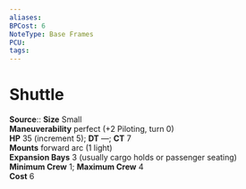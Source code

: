 ```yaml
---
aliases: 
BPCost: 6
NoteType: Base Frames
PCU: 
tags: 
---
```


# Shuttle

**Source**:: 
**Size** Small  
**Maneuverability** perfect (+2 Piloting, turn 0)  
**HP** 35 (increment 5); **DT** —; **CT** 7  
**Mounts** forward arc (1 light)  
**Expansion Bays** 3 (usually cargo holds or passenger seating)  
**Minimum Crew** 1; **Maximum Crew** 4  
**Cost** 6
